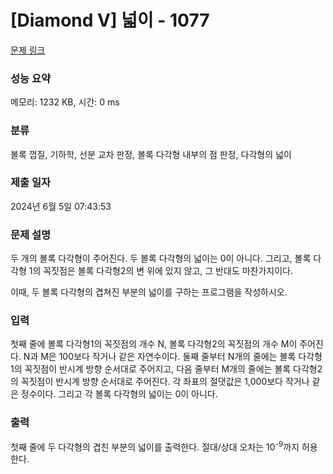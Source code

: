 # [Diamond V] 넓이 - 1077 

[문제 링크](https://www.acmicpc.net/problem/1077) 

### 성능 요약

메모리: 1232 KB, 시간: 0 ms

### 분류

볼록 껍질, 기하학, 선분 교차 판정, 볼록 다각형 내부의 점 판정, 다각형의 넓이

### 제출 일자

2024년 6월 5일 07:43:53

### 문제 설명

<p>두 개의 볼록 다각형이 주어진다. 두 볼록 다각형의 넓이는 0이 아니다. 그리고, 볼록 다각형 1의 꼭짓점은 볼록 다각형2의 변 위에 있지 않고, 그 반대도 마찬가지이다.</p>

<p>이때, 두 볼록 다각형의 겹쳐진 부분의 넓이를 구하는 프로그램을 작성하시오.</p>

### 입력 

 <p>첫째 줄에 볼록 다각형1의 꼭짓점의 개수 N, 볼록 다각형2의 꼭짓점의 개수 M이 주어진다. N과 M은 100보다 작거나 같은 자연수이다. 둘째 줄부터 N개의 줄에는 볼록 다각형1의 꼭짓점이 반시계 방향 순서대로 주어지고, 다음 줄부터 M개의 줄에는 볼록 다각형2의 꼭짓점이 반시계 방향 순서대로 주어진다. 각 좌표의 절댓값은 1,000보다 작거나 같은 정수이다. 그리고 각 볼록 다각형의 넓이는 0이 아니다.</p>

### 출력 

 <p>첫째 줄에 두 다각형의 겹친 부분의 넓이를 출력한다. 절대/상대 오차는 10<sup>-9</sup>까지 허용한다.</p>

